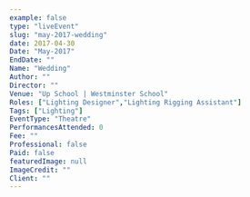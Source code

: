 ```yaml
---
example: false
type: "liveEvent"
slug: "may-2017-wedding"
date: 2017-04-30
Date: "May-2017"
EndDate: ""
Name: "Wedding"
Author: ""
Director: ""
Venue: "Up School | Westminster School"
Roles: ["Lighting Designer","Lighting Rigging Assistant"]
Tags: ["Lighting"]
EventType: "Theatre"
PerformancesAttended: 0
Fee: ""
Professional: false
Paid: false
featuredImage: null
ImageCredit: ""
Client: ""
---
```

